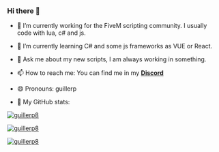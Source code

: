 ### Hi there 👋

- 🔭 I’m currently working for the FiveM scripting community. I usually code with lua, c# and js.
- 🌱 I’m currently learning C# and some js frameworks as VUE or React.
- 💬 Ask me about my new scripts, I am always working in something.
- 📫 How to reach me: You can find me in my [**Discord**](https://discord.gg/eBpmkW6e5j)
- 😄 Pronouns: guillerp


- 🤔 My GitHub stats: 


[![guillerp8](https://github-readme-stats.vercel.app/api?username=guillerp8)](https://discord.gg/eBpmkW6e5j)

[![guillerp8](https://github-readme-stats.vercel.app/api/top-langs/?username=guillerp8)](https://discord.gg/eBpmkW6e5j)

[![guillerp8](https://github-readme-stats.vercel.app/api/wakatime/?username=guillerp8)](https://discord.gg/eBpmkW6e5j)
